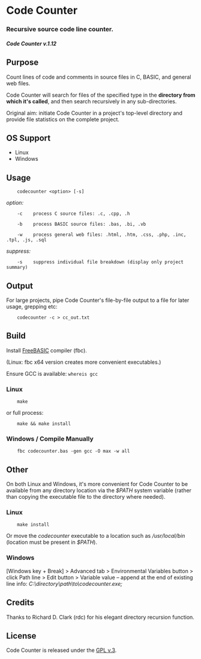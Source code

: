 
# Code Counter

### Recursive source code line counter.

##### Code Counter v.1.12


## Purpose

Count lines of code and comments in source files in C, BASIC, and general web files.

Code Counter will search for files of the specified type in the **directory from which it's called**, and then search recursively in any sub-directories.

Original aim: initiate Code Counter in a project's top-level directory and provide file statistics on the complete project.


## OS Support

+ Linux
+ Windows


## Usage

        codecounter <option> [-s]

*option:*

        -c    process C source files: .c, .cpp, .h

        -b    process BASIC source files: .bas, .bi, .vb

        -w    process general web files: .html, .htm, .css, .php, .inc, .tpl, .js, .sql

*suppress:*

        -s    suppress individual file breakdown (display only project summary)


## Output

For large projects, pipe Code Counter's file-by-file output to a file for later usage, grepping etc:

        codecounter -c > cc_out.txt


## Build

Install [FreeBASIC](http://www.freebasic.net/forum/viewforum.php?f=1) compiler (fbc).

(Linux: fbc x64 version creates more convenient executables.)

Ensure GCC is available: `whereis gcc`


### Linux

        make

or full process:

        make && make install


### Windows / Compile Manually

        fbc codecounter.bas -gen gcc -O max -w all


## Other

On both Linux and Windows, it's more convenient for Code Counter to be available from any directory location via the *$PATH* system variable (rather than copying the executable file to the directory where needed).


### Linux

        make install

Or move the *codecounter* executable to a location such as */usr/local/bin* (location must be present in *$PATH*).

### Windows

[Windows key + Break] > Advanced tab > Environmental Variables button > click Path line > Edit button > Variable value &ndash; append at the end of existing line info: *C:\directory\path\to\codecounter.exe\;*


## Credits

Thanks to Richard D. Clark (rdc) for his elegant directory recursion function.


## License

Code Counter is released under the [GPL v.3](https://www.gnu.org/licenses/gpl-3.0.html).
